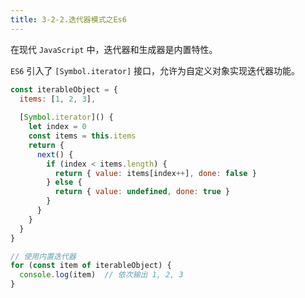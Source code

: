 ```yaml
---
title: 3-2-2.迭代器模式之Es6
---
```


在现代 `JavaScript` 中，迭代器和生成器是内置特性。

`ES6` 引入了 `[Symbol.iterator]` 接口，允许为自定义对象实现迭代器功能。

```js
const iterableObject = {
  items: [1, 2, 3],
  
  [Symbol.iterator]() {
    let index = 0
    const items = this.items
    return {
      next() {
        if (index < items.length) {
          return { value: items[index++], done: false }
        } else {
          return { value: undefined, done: true }
        }
      }
    }
  }
}

// 使用内置迭代器
for (const item of iterableObject) {
  console.log(item)  // 依次输出 1, 2, 3
}
```
